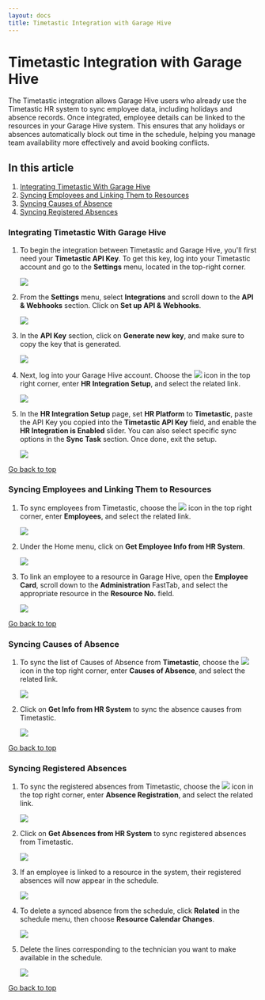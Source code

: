 ```yaml
---
layout: docs
title: Timetastic Integration with Garage Hive
---
```


<a name="top"></a>

# Timetastic Integration with Garage Hive
The Timetastic integration allows Garage Hive users who already use the Timetastic HR system to sync employee data, including holidays and absence records. Once integrated, employee details can be linked to the resources in your Garage Hive system. This ensures that any holidays or absences automatically block out time in the schedule, helping you manage team availability more effectively and avoid booking conflicts.

## In this article
1. [Integrating Timetastic With Garage Hive](#integrating-timetastic-with-garage-hive)
2. [Syncing Employees and Linking Them to Resources](#syncing-employees-and-linking-them-to-resources)
3. [Syncing Causes of Absence](#syncing-causes-of-absence)
4. [Syncing Registered Absences](#syncing-registered-absences)

### Integrating Timetastic With Garage Hive
1. To begin the integration between Timetastic and Garage Hive, you'll first need your **Timetastic API Key**. To get this key, log into your Timetastic account and go to the **Settings** menu, located in the top-right corner.

   ![](media/garagehive-timetastic-integration1.png)

2. From the **Settings** menu, select **Integrations** and scroll down to the **API & Webhooks** section. Click on **Set up API & Webhooks**.

   ![](media/garagehive-timetastic-integration2.png)

3. In the **API Key** section, click on **Generate new key**, and make sure to copy the key that is generated.

   ![](media/garagehive-timetastic-integration3.png)

4. Next, log into your Garage Hive account. Choose the ![](media/search_icon.png) icon in the top right corner, enter **HR Integration Setup**, and select the related link.

   ![](media/garagehive-timetastic-integration4.png)

5. In the **HR Integration Setup** page, set **HR Platform** to **Timetastic**, paste the API Key you copied into the **Timetastic API Key** field, and enable the **HR Integration is Enabled** slider. You can also select specific sync options in the **Sync Task** section. Once done, exit the setup.

   ![](media/garagehive-timetastic-integration5.png)


[Go back to top](#top)

### Syncing Employees and Linking Them to Resources
1. To sync employees from Timetastic, choose the ![](media/search_icon.png) icon in the top right corner, enter **Employees**, and select the related link.

   ![](media/garagehive-timetastic-employee-data-sync1.png)

2. Under the Home menu, click on **Get Employee Info from HR System**.

   ![](media/garagehive-timetastic-employee-data-sync2.png)

3. To link an employee to a resource in Garage Hive, open the **Employee Card**, scroll down to the **Administration** FastTab, and select the appropriate resource in the **Resource No.** field.

   ![](media/garagehive-timetastic-employee-data-sync3.png)


[Go back to top](#top)

### Syncing Causes of Absence
1. To sync the list of Causes of Absence from **Timetastic**, choose the ![](media/search_icon.png) icon in the top right corner, enter **Causes of Absence**, and select the related link.

   ![](media/garagehive-timetastic-causes-of-absence1.png)

2. Click on **Get Info from HR System** to sync the absence causes from Timetastic.

   ![](media/garagehive-timetastic-causes-of-absence2.png)


[Go back to top](#top)

### Syncing Registered Absences
1. To sync the registered absences from Timetastic, choose the ![](media/search_icon.png) icon in the top right corner, enter **Absence Registration**, and select the related link.

   ![](media/garagehive-timetastic-absence-registration1.png)

2. Click on **Get Absences from HR System** to sync registered absences from Timetastic.

   ![](media/garagehive-timetastic-absence-registration2.png)

3. If an employee is linked to a resource in the system, their registered absences will now appear in the schedule.

   ![](media/garagehive-timetastic-absence-registration3.png)

4. To delete a synced absence from the schedule, click **Related** in the schedule menu, then choose **Resource Calendar Changes**.

   ![](media/garagehive-timetastic-absence-registration4.png)

5. Delete the lines corresponding to the technician you want to make available in the schedule.

   ![](media/garagehive-timetastic-absence-registration5.png)


[Go back to top](#top)
